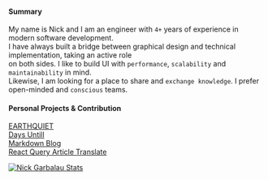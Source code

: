 
<!-- **garbalau-github/garbalau-github** is a ✨ _special_ ✨ repository because its `README.md` (this file) appears on your GitHub profile. -->

#### Summary

My name is Nick and I am an engineer with `4+` years of experience in modern software development. <br>
I have always built a bridge between graphical design and technical implementation, taking an active role <br>
on both sides. I like to build UI with `performance`, `scalability` and `maintainability` in mind. <br>
Likewise, I am looking for a place to share and `exchange knowledge`. I prefer open-minded and `conscious` teams.

#### Personal Projects & Contribution

[EARTHQUIET](https://www.earthquiet.com/)
<br>
[Days Untill](https://garbalau-github.github.io/days-until.github.io/)
<br>
[Markdown Blog](https://garbalau-blog.vercel.app/blog)
<br>
[React Query Article Translate](https://github.com/TkDodo/blog/pull/183)

[![Nick Garbalau Stats](https://github-readme-stats.vercel.app/api/top-langs?username=garbalau-github&show_icons=true)](https://github.com/garbalau-github)
